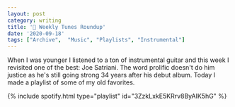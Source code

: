 ```yaml
---
layout: post
category: writing
title: '🎵 Weekly Tunes Roundup'
date: '2020-09-18'
tags: ["Archive",  "Music", "Playlists", "Instrumental"]
---
```


When I was younger I listened to a ton of instrumental guitar and this week I revisited one of the best: Joe Satriani. The word prolific doesn't do him justice as he's still going strong 34 years after his debut album. Today I made a playlist of some of my old favorites.

{% include spotify.html type="playlist" id="3ZzkLxkE5KRrv8ByAIK5hG" %}